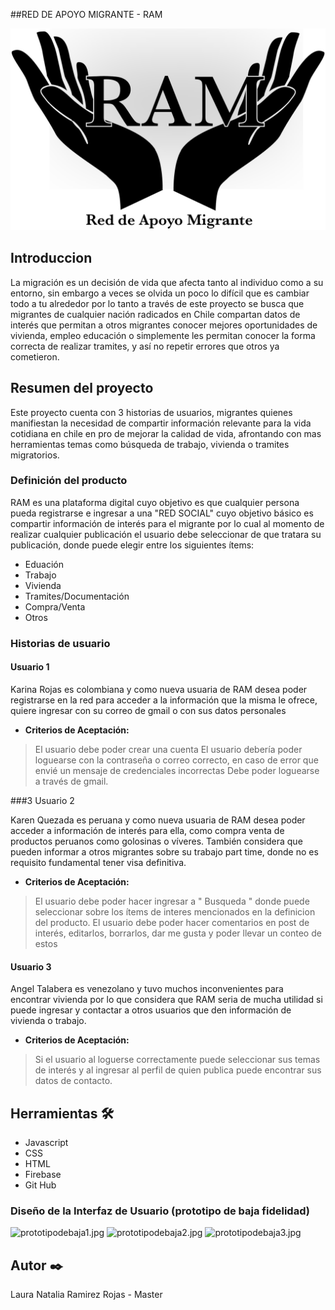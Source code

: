 ##RED DE APOYO MIGRANTE - RAM

 ![logo.png](./src/assets/img/RAM.png)                                 
## Introduccion

 La migración es un decisión de vida que afecta tanto al individuo como a su entorno, sin embargo a veces se olvida un poco lo difícil que es cambiar todo a tu alrededor por lo tanto a través de este proyecto se busca que migrantes de cualquier nación radicados en Chile compartan datos de interés que permitan a otros migrantes conocer mejores oportunidades de vivienda, empleo educación o simplemente les permitan conocer la forma correcta de realizar tramites, y así no repetir errores que otros ya cometieron.
 
## Resumen del proyecto

Este proyecto cuenta con 3 historias de usuarios, migrantes quienes manifiestan la necesidad de compartir información relevante para la vida cotidiana en chile en pro de mejorar la calidad de vida, afrontando con mas herramientas temas como búsqueda de trabajo, vivienda o tramites migratorios. 


### Definición del producto

RAM es una plataforma digital cuyo objetivo es que cualquier persona pueda registrarse e ingresar a una "RED SOCIAL" cuyo objetivo básico es compartir información de interés para el migrante por lo cual al momento de realizar cualquier publicación el usuario debe seleccionar de que tratara su publicación, donde puede elegir entre los siguientes ítems:

* Eduación
* Trabajo
* Vivienda
* Tramites/Documentación
* Compra/Venta
* Otros


### Historias de usuario

#### Usuario 1

Karina Rojas es colombiana y como nueva usuaria de RAM desea poder registrarse en la red para acceder a la información que la misma le ofrece, quiere ingresar con su correo de gmail o con sus datos personales

- **Criterios de Aceptación:** 
>El usuario debe poder crear una cuenta 
>El usuario debería poder loguearse con la contraseña o correo correcto, en caso de error que envié un mensaje   de credenciales incorrectas
>Debe poder loguearse a través de gmail.

###3 Usuario 2

Karen Quezada es peruana y como nueva usuaria de RAM desea poder acceder a información de interés para ella, como compra venta de productos peruanos como golosinas o víveres. También considera que pueden informar a otros migrantes sobre su trabajo part time, donde no es requisito fundamental tener visa definitiva.

- **Criterios de Aceptación:** 
>El usuario debe poder hacer ingresar a " Busqueda " donde puede seleccionar sobre los ítems de interes mencionados en la definicion del producto.
>El usuario debe poder hacer comentarios en post de interés, editarlos, borrarlos, dar me gusta y poder llevar   un conteo de estos

#### Usuario 3
Angel Talabera es venezolano y tuvo muchos inconvenientes para encontrar vivienda por lo que considera que RAM seria de mucha utilidad si puede ingresar y contactar a otros usuarios que den información de vivienda o trabajo. 


- **Criterios de Aceptación:** 
>Si el usuario al loguerse correctamente puede seleccionar sus temas de interés y al ingresar al perfil de quien publica puede encontrar sus datos de contacto. 


## Herramientas 🛠️
* Javascript
* CSS
* HTML
* Firebase
* Git Hub


### Diseño de la Interfaz de Usuario (prototipo de baja fidelidad)

![prototipodebaja1.jpg](./src/assets/img/prototipodebaja1.jpg)
![prototipodebaja2.jpg](./src/assets/img/prototipodebaja2.jpg)
![prototipodebaja3.jpg](./src/assets/img/prototipodebaja3.jpg)

## Autor ✒️
Laura Natalia Ramirez Rojas - Master




